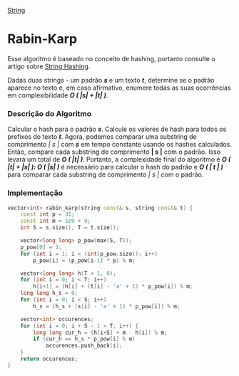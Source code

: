 [String]

#  Rabin-Karp 

Esse algoritmo é baseado no conceito de hashing, portanto consulte o artigo sobre [String Hashing].

Dadas duas strings - um padrão ***s*** e um texto ***t***, determine se o padrão aparece no texto e, em caso afirmativo, enumere todas as suas ocorrências em complexibilidade ***O ( |s| + |t| )***.

### Descrição do Algoritmo

Calcular o hash para o padrão ***s***. Calcule os valores de hash para todos os prefixos do texto ***t***. Agora, podemos comparar uma substring de comprimento *| s |* com ***s*** em tempo constante usando os hashes calculados. Então, compare cada substring de comprimento **| s |** com o padrão. Isso levará um total de ***O ( |t| )***. Portanto, a complexidade final do algoritmo é ***O ( |t| + |s| ): O ( |s| )*** é necessário para calcular o hash do padrão e ***O ( | t | )*** para comparar cada substring de comprimento *| s |* com o padrão.

### Implementação

````cpp
vector<int> rabin_karp(string const& s, string const& t) {
    const int p = 31; 
    const int m = 1e9 + 9;
    int S = s.size(), T = t.size();

    vector<long long> p_pow(max(S, T)); 
    p_pow[0] = 1; 
    for (int i = 1; i < (int)p_pow.size(); i++) 
        p_pow[i] = (p_pow[i-1] * p) % m;

    vector<long long> h(T + 1, 0); 
    for (int i = 0; i < T; i++)
        h[i+1] = (h[i] + (t[i] - 'a' + 1) * p_pow[i]) % m; 
    long long h_s = 0; 
    for (int i = 0; i < S; i++) 
        h_s = (h_s + (s[i] - 'a' + 1) * p_pow[i]) % m; 

    vector<int> occurences;
    for (int i = 0; i + S - 1 < T; i++) { 
        long long cur_h = (h[i+S] + m - h[i]) % m; 
        if (cur_h == h_s * p_pow[i] % m)
            occurences.push_back(i);
    }
    return occurences;
}
````

[String]: https://github.com/alexistoigo/lab/blob/master/Processamento%20de%20String/main.md#processamento-de-string
[String Hashing]: https://github.com/alexistoigo/lab/blob/master/Processamento%20de%20String/hashing.md#string-hashing